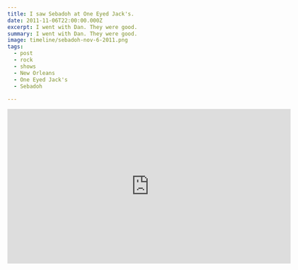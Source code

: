 ```yaml
---
title: I saw Sebadoh at One Eyed Jack's.
date: 2011-11-06T22:00:00.000Z
excerpt: I went with Dan. They were good.
summary: I went with Dan. They were good.
image: timeline/sebadoh-nov-6-2011.png
tags:
  - post 
  - rock
  - shows
  - New Orleans
  - One Eyed Jack's
  - Sebadoh
  
---
```


<iframe width="640" height="350" src="https://www.youtube.com/embed/MwPA4A1iAEs" frameborder="0" allow="accelerometer; autoplay; encrypted-media; gyroscope; picture-in-picture" allowfullscreen></iframe>